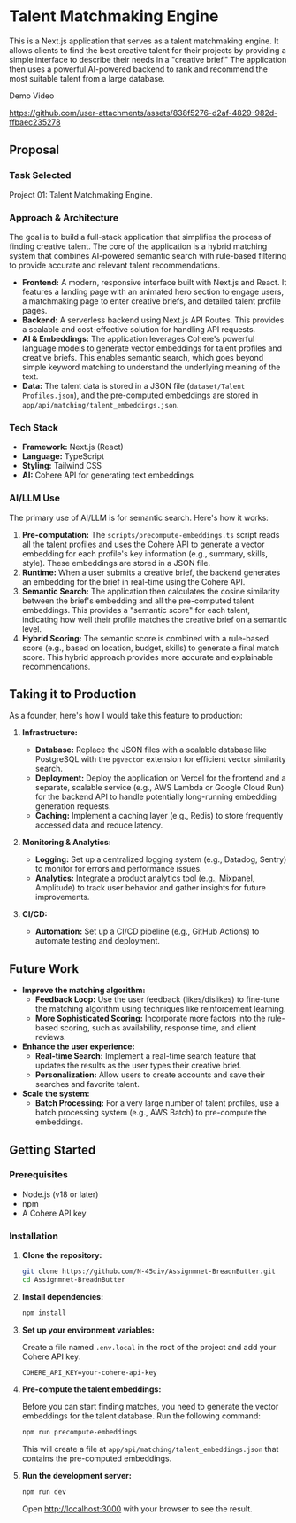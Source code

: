 # Talent Matchmaking Engine

This is a Next.js application that serves as a talent matchmaking engine. It allows clients to find the best creative talent for their projects by providing a simple interface to describe their needs in a "creative brief." The application then uses a powerful AI-powered backend to rank and recommend the most suitable talent from a large database.

Demo Video 


https://github.com/user-attachments/assets/838f5276-d2af-4829-982d-ffbaec235278


## Proposal

### Task Selected

Project 01: Talent Matchmaking Engine.

### Approach & Architecture

The goal is to build a full-stack application that simplifies the process of finding creative talent. The core of the application is a hybrid matching system that combines AI-powered semantic search with rule-based filtering to provide accurate and relevant talent recommendations.

- **Frontend:** A modern, responsive interface built with Next.js and React. It features a landing page with an animated hero section to engage users, a matchmaking page to enter creative briefs, and detailed talent profile pages.
- **Backend:** A serverless backend using Next.js API Routes. This provides a scalable and cost-effective solution for handling API requests.
- **AI & Embeddings:** The application leverages Cohere's powerful language models to generate vector embeddings for talent profiles and creative briefs. This enables semantic search, which goes beyond simple keyword matching to understand the underlying meaning of the text.
- **Data:** The talent data is stored in a JSON file (`dataset/Talent Profiles.json`), and the pre-computed embeddings are stored in `app/api/matching/talent_embeddings.json`.

### Tech Stack

- **Framework:** Next.js (React)
- **Language:** TypeScript
- **Styling:** Tailwind CSS
- **AI:** Cohere API for generating text embeddings

### AI/LLM Use

The primary use of AI/LLM is for semantic search. Here's how it works:

1.  **Pre-computation:** The `scripts/precompute-embeddings.ts` script reads all the talent profiles and uses the Cohere API to generate a vector embedding for each profile's key information (e.g., summary, skills, style). These embeddings are stored in a JSON file.
2.  **Runtime:** When a user submits a creative brief, the backend generates an embedding for the brief in real-time using the Cohere API.
3.  **Semantic Search:** The application then calculates the cosine similarity between the brief's embedding and all the pre-computed talent embeddings. This provides a "semantic score" for each talent, indicating how well their profile matches the creative brief on a semantic level.
4.  **Hybrid Scoring:** The semantic score is combined with a rule-based score (e.g., based on location, budget, skills) to generate a final match score. This hybrid approach provides more accurate and explainable recommendations.

## Taking it to Production

As a founder, here's how I would take this feature to production:

1.  **Infrastructure:**
    - **Database:** Replace the JSON files with a scalable database like PostgreSQL with the `pgvector` extension for efficient vector similarity search.
    - **Deployment:** Deploy the application on Vercel for the frontend and a separate, scalable service (e.g., AWS Lambda or Google Cloud Run) for the backend API to handle potentially long-running embedding generation requests.
    - **Caching:** Implement a caching layer (e.g., Redis) to store frequently accessed data and reduce latency.

2.  **Monitoring & Analytics:**
    - **Logging:** Set up a centralized logging system (e.g., Datadog, Sentry) to monitor for errors and performance issues.
    - **Analytics:** Integrate a product analytics tool (e.g., Mixpanel, Amplitude) to track user behavior and gather insights for future improvements.

3.  **CI/CD:**
    - **Automation:** Set up a CI/CD pipeline (e.g., GitHub Actions) to automate testing and deployment.

## Future Work

- **Improve the matching algorithm:**
    - **Feedback Loop:** Use the user feedback (likes/dislikes) to fine-tune the matching algorithm using techniques like reinforcement learning.
    - **More Sophisticated Scoring:** Incorporate more factors into the rule-based scoring, such as availability, response time, and client reviews.
- **Enhance the user experience:**
    - **Real-time Search:** Implement a real-time search feature that updates the results as the user types their creative brief.
    - **Personalization:** Allow users to create accounts and save their searches and favorite talent.
- **Scale the system:**
    - **Batch Processing:** For a very large number of talent profiles, use a batch processing system (e.g., AWS Batch) to pre-compute the embeddings.

## Getting Started

### Prerequisites

- Node.js (v18 or later)
- npm
- A Cohere API key

### Installation

1.  **Clone the repository:**

    ```bash
    git clone https://github.com/N-45div/Assignmnet-BreadnButter.git
    cd Assignmnet-BreadnButter
    ```

2.  **Install dependencies:**

    ```bash
    npm install
    ```

3.  **Set up your environment variables:**

    Create a file named `.env.local` in the root of the project and add your Cohere API key:

    ```
    COHERE_API_KEY=your-cohere-api-key
    ```

4.  **Pre-compute the talent embeddings:**

    Before you can start finding matches, you need to generate the vector embeddings for the talent database. Run the following command:

    ```bash
    npm run precompute-embeddings
    ```

    This will create a file at `app/api/matching/talent_embeddings.json` that contains the pre-computed embeddings.

5.  **Run the development server:**

    ```bash
    npm run dev
    ```

    Open [http://localhost:3000](http://localhost:3000) with your browser to see the result.
